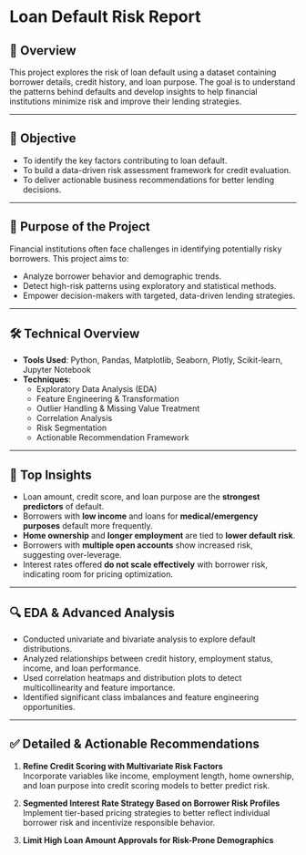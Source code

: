 # Loan Default Risk Report

## 📌 Overview
This project explores the risk of loan default using a dataset containing borrower details, credit history, and loan purpose. The goal is to understand the patterns behind defaults and develop insights to help financial institutions minimize risk and improve their lending strategies.

---

## 🎯 Objective
- To identify the key factors contributing to loan default.
- To build a data-driven risk assessment framework for credit evaluation.
- To deliver actionable business recommendations for better lending decisions.

---

## 🎯 Purpose of the Project
Financial institutions often face challenges in identifying potentially risky borrowers. This project aims to:
- Analyze borrower behavior and demographic trends.
- Detect high-risk patterns using exploratory and statistical methods.
- Empower decision-makers with targeted, data-driven lending strategies.

---

## 🛠 Technical Overview
- **Tools Used**: Python, Pandas, Matplotlib, Seaborn, Plotly, Scikit-learn, Jupyter Notebook
- **Techniques**: 
  - Exploratory Data Analysis (EDA)
  - Feature Engineering & Transformation
  - Outlier Handling & Missing Value Treatment
  - Correlation Analysis
  - Risk Segmentation
  - Actionable Recommendation Framework

---

## 📌 Top Insights
- Loan amount, credit score, and loan purpose are the **strongest predictors** of default.
- Borrowers with **low income** and loans for **medical/emergency purposes** default more frequently.
- **Home ownership** and **longer employment** are tied to **lower default risk**.
- Borrowers with **multiple open accounts** show increased risk, suggesting over-leverage.
- Interest rates offered **do not scale effectively** with borrower risk, indicating room for pricing optimization.

---

## 🔍 EDA & Advanced Analysis
- Conducted univariate and bivariate analysis to explore default distributions.
- Analyzed relationships between credit history, employment status, income, and loan performance.
- Used correlation heatmaps and distribution plots to detect multicollinearity and feature importance.
- Identified significant class imbalances and feature engineering opportunities.

---

## ✅ Detailed & Actionable Recommendations

1. **Refine Credit Scoring with Multivariate Risk Factors**  
   Incorporate variables like income, employment length, home ownership, and loan purpose into credit scoring models to better predict risk.

2. **Segmented Interest Rate Strategy Based on Borrower Risk Profiles**  
   Implement tier-based pricing strategies to better reflect individual borrower risk and incentivize responsible behavior.

3. **Limit High Loan Amount Approvals for Risk-Prone Demographics**  

 
